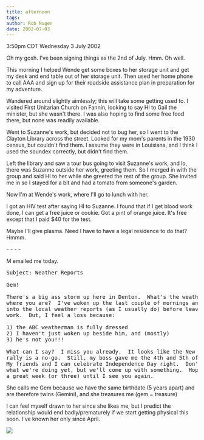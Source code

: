 ```yaml
---
title: afternoon
tags: 
author: Rob Nugen
date: 2002-07-03
---
```

<p class=date>3:50pm CDT Wednesday 3 July 2002</p>

<p>Oh my gosh. I've been signing things as the 2nd of July.  Hmm.  Oh
well.</p>

<p>This morning I helped Wende get some boxes to her storage unit and
get my desk and end table out of her storage unit.  Then used her home
phone to call AAA and sign up for their roadside assistance plan in
preparation for my adventure.</p>

<p>Wandered around slightly aimlessly; this will take some getting
used to.  I visited First Unitarian Church on Fannin, looking to say
HI to Gail the minister, but she wasn't there.  I was also hoping to
find some free food there, but none was readily available.</p>

<p>Went to Suzanne's work, but decided not to bug her, so I went to
the Clayton Library across the street.  Looked for my mom's parents in
the 1930 census, but couldn't find them.  I assume they were in
Louisiana, and I think I used the soundex correctly, but didn't find
them.</p>

<p>Left the library and saw a tour bus going to visit Suzanne's work,
and lo, there was Suzanne outside her work, greeting them.  So I
merged in with the group and said HI to her while she greeted the rest
of the group.  She invited me in so I stayed for a bit and had a
tomato from someone's garden.</p>

<p>Now I'm at Wende's work, where I'll go to lunch with her.</p>

<p>I got an HIV test after saying HI to Suzanne.  I found that if I
get blood work done, I can get a free juice or cookie.  Got a pint of
orange juice.  It's free except that I paid $40 for the test.</p>

<p>Maybe I'll give plasma.  Need I have to have a legal residence to
do that?  Hmmm.</p>

<p>- - - -</p>

<p>M emailed me today.</p>

<pre>
Subject: Weather Reports

Gem!

There's a big ass storm up here in Denton.  What's the weather like
where you are?  I've woken up the last couple of mornings and tuned
into the local weather reports (as I usually do) before leaving for
work.  But, I feel a loss because:

1) the ABC weatherman is fully dressed
2) I haven't just woken up beside him, and (mostly)
3) he's not you!!!

What can I say?  I miss you already.  It looks like the New Orleans
rally is a no-go.  Still, my boss gave me the 4th and 5th off.  Bonus!
My friends and I can celebrate Independence Day right.  Don't know
what we're doing yet, but we'll come up with something.  Hope you have
a great week (or three) until I see you again.
</pre>

<p>She calls me Gem because we have the same birthdate (5 years apart)
and are therefore twins (Gemini), and she treasures me (gem =
treasure)</p>

<p>I can feel myself drawn to her since she likes me, but I predict
the relationship would end badly/prematurely if we start getting
physical this soon.  I've known her only since April.</p>
<p><img src="/images/rob/wL-ROB.gif"/></p>
